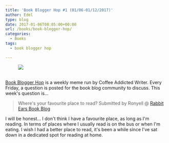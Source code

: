 ```yaml
---
title: 'Book Blogger Hop #1 (01/06-01/12/2017)'
author: Edel
type: blog
date: 2017-01-06T08:05:00+00:00
url: /books/book-blogger-hop/
categories:
  - Books
tags:
  - book blogger hop

---
```

<figure><a rel="_nofollow" href="http://www.coffeeaddictedwriter.com/p/blog-page.html"><img src="https://i1.wp.com/3.bp.blogspot.com/-2bKizvp-A9w/WEjGAM4OjJI/AAAAAAAAV50/nU3xHQNtvSQQ8dRsB8OueG061E99KPrYACLcB/s1600/Book%2BBlogger%2BHop%2B%2528Final%2529.png?w=663&#038;ssl=1" data-recalc-dims="1" /></a></figure> 

<a rel="_nofollow" href="http://www.coffeeaddictedwriter.com/p/blog-page.html"></a>

<a rel="_nofollow" href="http://www.coffeeaddictedwriter.com/p/blog-page.html"><br /> </a><a rel="_nofollow" href="http://www.coffeeaddictedwriter.com/p/blog-page.html">Book Blogger Hop</a> is a weekly meme run by Coffee Addicted Writer. Every Friday, a question is posted for the book blog community to discuss. This week's question is&#8230;

> Where's your favourite place to read? Submitted by Ronyell @ [Rabbit Ears Book Blog][1]

I will be honest&#8230; I don't think I have a favourite place, as long as I'm reading. In terms of places where I usually read is on the bus or when I'm eating. I wish I had a better place to read, it's been a while since I've sat down in a dedicated spot for reading at home.

 [1]: http://rabbitearsbookblog.blogspot.com/